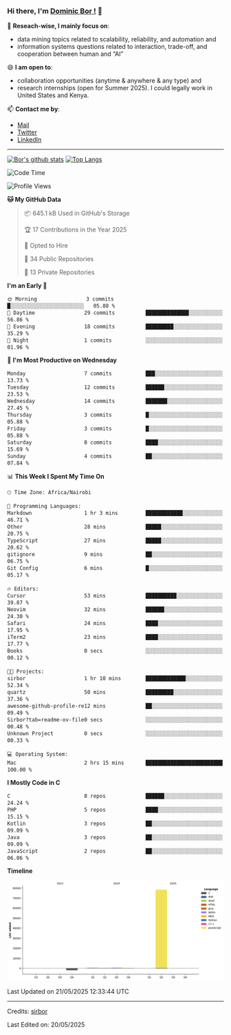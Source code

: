 ### Hi there, I'm [Dominic Bor !](https://www.dominicbor.me/) 👋

🔭 **Reseach-wise, I mainly focus on**:

- data mining topics related to scalability, reliability, and automation and
- information systems questions related to interaction, trade-off, and cooperation between human and “AI”

😄 **I am open to**:

- collaboration opportunities (anytime & anywhere & any type) and
- research internships (open for Summer 2025). I could legally work in United States and Kenya.

📫 **Contact me by**:

- [Mail](mailto:dominicbor@icloud.com)
- [Twitter](https://twitter.com/Kd_Bpr)
- [LinkedIn](https://www.linkedin.com/in/sirbor/)

---

[![Bor's github stats](https://github-readme-stats.vercel.app/api?username=sirbor&theme=material-palenight&count_private=true&hide=contribs)](https://github.com/anuraghazra/github-readme-stats)
[![Top Langs](https://github-readme-stats.vercel.app/api/top-langs/?username=sirbor&theme=material-palenight&hide=Jupyter&layout=compact)](https://github.com/anuraghazra/github-readme-stats)

<!--START_SECTION:waka-->
![Code Time](http://img.shields.io/badge/Code%20Time-806%20hrs%202%20mins-blue)

![Profile Views](http://img.shields.io/badge/Profile%20Views-1-blue)

**🐱 My GitHub Data** 

> 📦 645.1 kB Used in GitHub's Storage 
 > 
> 🏆 17 Contributions in the Year 2025
 > 
> 💼 Opted to Hire
 > 
> 📜 34 Public Repositories 
 > 
> 🔑 13 Private Repositories 
 > 
**I'm an Early 🐤** 

```text
🌞 Morning                3 commits           █░░░░░░░░░░░░░░░░░░░░░░░░   05.88 % 
🌆 Daytime                29 commits          ██████████████░░░░░░░░░░░   56.86 % 
🌃 Evening                18 commits          █████████░░░░░░░░░░░░░░░░   35.29 % 
🌙 Night                  1 commits           ░░░░░░░░░░░░░░░░░░░░░░░░░   01.96 % 
```
📅 **I'm Most Productive on Wednesday** 

```text
Monday                   7 commits           ███░░░░░░░░░░░░░░░░░░░░░░   13.73 % 
Tuesday                  12 commits          ██████░░░░░░░░░░░░░░░░░░░   23.53 % 
Wednesday                14 commits          ███████░░░░░░░░░░░░░░░░░░   27.45 % 
Thursday                 3 commits           █░░░░░░░░░░░░░░░░░░░░░░░░   05.88 % 
Friday                   3 commits           █░░░░░░░░░░░░░░░░░░░░░░░░   05.88 % 
Saturday                 8 commits           ████░░░░░░░░░░░░░░░░░░░░░   15.69 % 
Sunday                   4 commits           ██░░░░░░░░░░░░░░░░░░░░░░░   07.84 % 
```


📊 **This Week I Spent My Time On** 

```text
🕑︎ Time Zone: Africa/Nairobi

💬 Programming Languages: 
Markdown                 1 hr 3 mins         ████████████░░░░░░░░░░░░░   46.71 % 
Other                    28 mins             █████░░░░░░░░░░░░░░░░░░░░   20.75 % 
TypeScript               27 mins             █████░░░░░░░░░░░░░░░░░░░░   20.62 % 
gitignore                9 mins              ██░░░░░░░░░░░░░░░░░░░░░░░   06.75 % 
Git Config               6 mins              █░░░░░░░░░░░░░░░░░░░░░░░░   05.17 % 

🔥 Editors: 
Cursor                   53 mins             ██████████░░░░░░░░░░░░░░░   39.87 % 
Neovim                   32 mins             ██████░░░░░░░░░░░░░░░░░░░   24.30 % 
Safari                   24 mins             ████░░░░░░░░░░░░░░░░░░░░░   17.95 % 
iTerm2                   23 mins             ████░░░░░░░░░░░░░░░░░░░░░   17.77 % 
Books                    0 secs              ░░░░░░░░░░░░░░░░░░░░░░░░░   00.12 % 

🐱‍💻 Projects: 
sirbor                   1 hr 10 mins        █████████████░░░░░░░░░░░░   52.34 % 
quartz                   50 mins             █████████░░░░░░░░░░░░░░░░   37.36 % 
awesome-github-profile-re12 mins             ██░░░░░░░░░░░░░░░░░░░░░░░   09.49 % 
Sirbor?tab=readme-ov-file0 secs              ░░░░░░░░░░░░░░░░░░░░░░░░░   00.48 % 
Unknown Project          0 secs              ░░░░░░░░░░░░░░░░░░░░░░░░░   00.33 % 

💻 Operating System: 
Mac                      2 hrs 15 mins       █████████████████████████   100.00 % 
```

**I Mostly Code in C** 

```text
C                        8 repos             ██████░░░░░░░░░░░░░░░░░░░   24.24 % 
PHP                      5 repos             ████░░░░░░░░░░░░░░░░░░░░░   15.15 % 
Kotlin                   3 repos             ██░░░░░░░░░░░░░░░░░░░░░░░   09.09 % 
Java                     3 repos             ██░░░░░░░░░░░░░░░░░░░░░░░   09.09 % 
JavaScript               2 repos             ██░░░░░░░░░░░░░░░░░░░░░░░   06.06 % 
```



**Timeline**

![Lines of Code chart](https://raw.githubusercontent.com/sirbor/sirbor/main/assets/bar_graph.png)


 Last Updated on 21/05/2025 12:33:44 UTC
<!--END_SECTION:waka-->
---

Credits: [sirbor](https://github.com/sirbor)

Last Edited on: 20/05/2025
